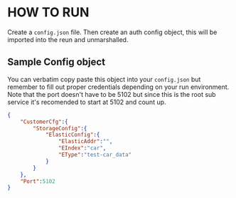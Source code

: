 # HOW TO RUN

Create a `config.json` file. Then create an auth config object, this will be imported into the reun and unmarshalled.

## Sample Config object

You can verbatim copy paste this object into your `config.json` but remember to fill out proper credentials depending on your run environment.
Note that the port doesn't have to be 5102 but since this is the root sub service it's recomended to start at 5102 and count up.

```json
{
    "CustomerCfg":{
        "StorageConfig":{
            "ElasticConfig":{
                "ElasticAddr":"",
                "EIndex":"car",
                "EType":"test-car_data"
            }
        }
    },
    "Port":5102
}

```
